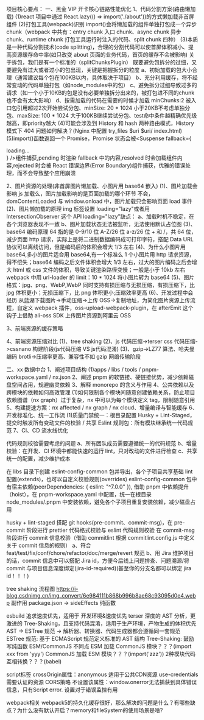 项目核心要点：
一、黑金 VIP 开卡核心链路性能优化
1、代码分割方案(路由懒加载)
(1)react 项目中通过 React.lazy(() => import('./about'))的方式懒加载非首屏组件
(2)打包工具(webpack)识别 import()会将懒加载的组件单独打包成一个异步 chunk（webpack 中共有：entry chunk 入口 chunk、async chunk 异步 chunk、runtime chunk 打包工具运行时注入的代码、split chunk 四种）
(3)本质是一种代码分割技术(code splitting)，合理的分割代码可以使首屏体积减小、提高资源缓存命中率(如只改变 about 页面的业务代码，首页的缓存不会被影响)
关于拆包，我们是有一个标准的（splitChunksPlugin）
    既要避免包拆分的过细，又要避免有过大或者过小的包出现，关键是把握拆分的粒度
    a、初始加载的包大小合理（通常建议每个包在100KB以内，具体取决于项目）
    b、充分利用缓存，将不经常变动的代码单独打包（如node_modules中的包）
    c、避免拆分过细导致过多的请求（如一个小于10KB的包是没有必要单独拆分出来的，被打包进不同的chunk也不会有太大影响）
    d、按需加载的代码在需要的时候才加载
    minChunks:2 被入口包引用超过2次开始尝试分包、minSize: 20 * 1024 小于20KB不考虑单独分包、maxSize: 100 * 1024 大于100KB继续尝试分包、test命中条件越精确优先级越高，即priority越大
(4)可能会涉及到 History 和 hash 两种路由模式，History 模式下 404 问题如何解决？(Nginx 中配置 try_files $uri $uri/ index.html)
(5)import()函数返回一个 Promise，Promise 状态会被<Suspense fallback={<div>loading...</div>} />组件捕获,pending 时渲染 fallback 中的内容,resolved 时会加载组件内容,rejected 时会被
React 错误边界(Error Boundary)组件捕获，优雅的错误处理，而不会导致整个应用崩溃

2、图片资源的处理(非首屏图片懒加载、小图片用 base64 嵌入)
(1)、图片加载会影响 js 加载么，图片加载影响的是页面加载的哪个环节
不会，domContentLoaded 与 window.onload 中，图片加载只会影响页面 load 事件
(2)、图片懒加载的原理
img 标签设置 loading="lazy"或者用 IntersectionObserver 这个 API
loading="lazy"缺点：
a、加载时机不稳定，在各个浏览器表现不一致
b、图片加载状态无法被监听，无法使用默认占位图
(3)、base64 编码原理
64 指的是 0-9/10 位 A-Z/26 位 a-z/26 位 + 和 /，共 64 位，减少页面 http 请求，实际上是将二进制数据编码成可打印字符，搭配 Data URL 协议可以离线访问，但是编码后的体积会增大 1/3 左右
(4)、为什么小图片用 base64,多小的图片适合用 base64,有一个标准么
1 个小图片用 http 请求资源，得不偿失；base64 编码之后文件体积会增大 1/3 左右，过大的图片编码之后会增大 html 或 css 文件的体积，导致关键渲染路径变慢；一般是小于 10kb 左右
webpack 中用 url-loader 的 limit：10 \* 1024 将小图片转为 base64
(5)、图片格式：jpg、png、WebP,WebP 同时支持有损压缩与无损压缩，有损压缩下，比 jpg 体积更小；无损压缩下，比 png 体积更小;压缩效率更高
(6)、开发过程中会经历 从蓝湖下载图片->手动压缩->上传 OSS->复制地址，为简化图片资源上传流程，自定义 webpack 插件，oss-upload-webpack-plugin，在 afterEmit 这个钩子上借助 ali-oss SDK 上传图片资源到阿里云 OSS

3、前端资源的缓存策略

4、前端资源压缩对比
(1)、tree shaking
(2)、js 代码压缩->terser css 代码压缩->cssnano 构建阶段(js代码压缩 VS js代码混淆)
(3)、gzip->LZ77 算法、哈夫曼编码 brotli->压缩率更高、兼容性不如 gzip 网络传输阶段

二、xx 数据中台
1、阐述项目结构
(1)apps / libs / tools / pnpm-workspace.yaml / nx.json
2、阐述 pnpm 的软链接、硬链接优势，减少依赖磁盘空间占用，规避幽灵依赖
3、解释 monorepo 的含义与作用
4、公共依赖以及跨模块的依赖如何高效管理
(1)如何限制各个模块间随意创建依赖关系，防止项目依赖图谱（nx graph）过于复杂，nx 中可以为每个模块定义 tag，限制随意引用
5、构建提速方案：nx affected / nx graph / nx cloud、增量编译与智能缓存
6、开发标准化、统一工作流
(1)质量门禁统一：根目录配置 Husky + Lint-Staged，提交时触发所有变动文件的校验 / 共享 Eslint 规则包：所有模块继承统一代码规范
7、CI、CD 流水线优化

代码规则校验需要考虑的问题
a、所有团队成员需要遵循统一的代码规范
b、增量校验：在开发、CI 环境中都能快速的运行 lint，只对改动的文件进行检查
c、共享统一的配置，减少维护成本

在 libs 目录下创建 eslint-config-common 包并导出，各个子项目共享基础 lint 配置(extends)，也可以自定义校验规则(overrides)
eslint-config-common 包中有宿主依赖(peerDependencies: { eslint: "^7.0.0" }), 借助 pnpm 中依赖提升（hoist），在 pnpm-workspace.yaml
中配置，统一在根目录 node_modules/.pnpm 中安装依赖，避免各个子项目重复安装依赖，减少磁盘占用

husky + lint-staged 搭配 git hooks(pre-commit、commit-msg)，在 pre-commit 阶段进行 prettier 代码格式校验与 eslint 代码规则校验
在 commit-msg 阶段进行 commit 信息校验（借助 commitlint 根据 commitlint.config.js 中定义关于 commit 信息的规则）
a、符合 feat/test/fix/conf/chore/refactor/doc/merge/revert 规范
b、用 Jira 维护项目的话，commit 信息中可以搭配 Jira id，方便今后线上问题排查、问题溯源/将 commit 与项目信息深度绑定(jira-id-required)(甚至你的分支名都可以绑定 jira id！！！)

tree shaking 流程图 https://i-blog.csdnimg.cn/img_convert/6e984111b868b996b8ae68c93095d0e4.webp
副作用 package.json -> sideEffects
纯函数

esbuild 追求速度优先，适用于 开发环境&速度优先
terser 深度的 AST 分析，更激进的 Tree-Shaking，且支持代码混淆，适用于生产环境，产物生成的体积优先
AST -> ESTree 规范 -> 解析器、转换器、代码生成器都会遵循同一套规范
ESTree 规范: 基于 ECMAScript 规范定义标准的 AST 结构
Tree-Shaking: 鼓励写纯函数
ESM/CommonJS 不同点 ESM 加载 CommonJS 模块？？？(import xxx from 'yyy') CommonJS 加载 ESM 模块？？？(import('zzz'))
2种模块代码互相转换？？？(babel)

script标签
  crossOrigin属性：anonymous 适用于公共CDN资源 use-credentials 需要认证的资源 CORS策略
  不设置该属性：window.onerror无法捕获到具体错误信息，只有Script error. 设置对于错误监控有用

webpack相关
webpack5的持久化缓存很好，那么解决的问题是什么？有哪些缺点？为什么没有默认开启？memory和fileSystem的使用场景是啥?